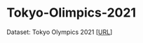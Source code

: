 # Tokyo-Olimpics-2021

Dataset: Tokyo Olympics 2021  [[URL](https://www.kaggle.com/arvinthsss/2021-tokyo-olympics-dive-deep-in-sql/notebook)]
